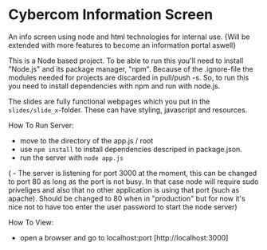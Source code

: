 # Cybercom Information Screen
An info screen using node and html technologies for internal use.
{Will be extended with more features to become an information portal aswell}

This is a Node based project. To be able to run this you'll need to install "Node.js" and its package manager, "npm". Because of the .ignore-file the modules needed for projects are discarded in pull/push -s. So, to run this you need to install dependencies with npm and run with node.js.

The slides are fully functional webpages which you put in the `slides/slide_x`-folder. These can have styling, javascript and resources.


How To Run Server:
- move to the directory of the app.js / root
- use `npm install` to install dependencies descriped in package.json.
- run the server with `node app.js`

( - The server is listening for port 3000 at the moment, this can be changed to port 80 as long as the port is not busy. In that case node will require sudo priveliges and also that no other application is using that port (such as apache). Should be changed to 80 when in "production" but for now it's nice not to have too enter the user password to start the node server)

How To View:

- open a browser and go to localhost:port [http://localhost:3000]
